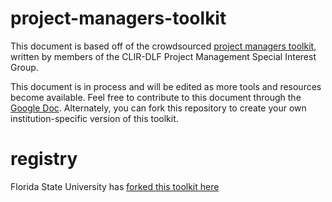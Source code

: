 # project-managers-toolkit
This document is based off of the crowdsourced [project managers toolkit](https://docs.google.com/document/d/1aCZaScfh1VsvkOH4ksZDh6exzAH7n8_mMrpnw4yINcI/edit), written by members of the CLIR-DLF Project Management Special Interest Group.

This document is in process and will be edited as more tools and resources become available. Feel free to contribute to this document through the [Google Doc](https://docs.google.com/document/d/1aCZaScfh1VsvkOH4ksZDh6exzAH7n8_mMrpnw4yINcI/edit). Alternately, you can fork this repository to create your own institution-specific version of this toolkit.

# registry 
Florida State University has [forked this toolkit here](https://github.com/fsulib/project-managers-toolkit/blob/master/project-managers-toolkit.md)
